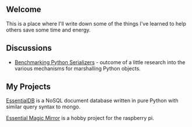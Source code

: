## Welcome

This is a place where I'll write down some of the things I've learned to help others save some time and energy.

## Discussions

- [Benchmarking Python Serializers](python_serializers.md) - outcome of a little research into the various mechanisms for marshalling Python objects.

## My Projects

[EssentialDB](https://github.com/shane-mason/essentialdb) is a NoSQL document database written in pure Python with similar query syntax to mongo.

[Essential Magic Mirror](https://github.com/shane-mason/essential_magic_mirror) is a hobby project for the raspberry pi.
